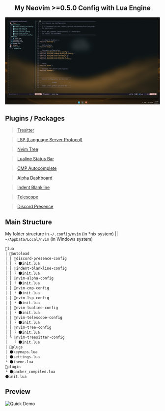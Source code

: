 <!-- Preview -->
<!-- Title -->
<h2 align="center">
My Neovim >=0.5.0 Config with Lua Engine
</h2>

<p align="center">
<img src="preview/preview.png" alt="preview">
</p>

<!-- Plugins -->
## Plugins / Packages
> [Tresitter](https://github.com/di4m0nds/nvim-lua/tree/master/lua/autoload/nvim-treesitter-config/init.lua)

> [LSP (Language Server Protocol)](https://github.com/di4m0nds/nvim-lua/tree/master/lua/autoload/nvim-lsp-config/init.lua)

> [Nvim Tree](https://github.com/di4m0nds/nvim-lua/tree/master/lua/autoload/nvim-tree-config/init.lua)

> [Lualine Status Bar](https://github.com/di4m0nds/nvim-lua/tree/master/lua/autoload/nvim-lualine-config/init.lua)

> [CMP Autocomplete](https://github.com/di4m0nds/nvim-lua/tree/master/lua/autoload/nvim-cmp-config/init.lua)

> [Alpha Dashboard](https://github.com/di4m0nds/nvim-lua/tree/master/lua/autoload/nvim-alpha-config/init.lua)

> [Indent Blankline](https://github.com/di4m0nds/nvim-lua/tree/master/lua/autoload/indent-blankline-config/init.lua)

> [Telescope](https://github.com/di4m0nds/nvim-lua/tree/master/lua/autoload/nvim-telescope-config/init.lua)

> [Discord Presence](https://github.com/di4m0nds/nvim-lua/tree/master/lua/autoload/discord-presence-config/init.lua)

<!-- Structure -->
## Main Structure
My folder structure in `~/.config/nvim` (in *nix system) || `~/AppData/Local/nvim` (in Windows system)
```text
📂lua
│ 📂autoload
│ │ 📂discord-presence-config
│ │ └ 🌑init.lua
│ │ 📂indent-blankline-config
│ │ └ 🌑init.lua
│ │ 📂nvim-alpha-config
│ │ └ 🌑init.lua
│ │ 📂nvim-cmp-config
│ │ └ 🌑init.lua
│ │ 📂nvim-lsp-config
│ │ └ 🌑init.lua
│ │ 📂nvim-lualine-config
│ │ └ 🌑init.lua
│ │ 📂nvim-telescope-config
│ │ └ 🌑init.lua
│ │ 📂nvim-tree-config
│ │ └ 🌑init.lua
│ └ 📂nvim-treesitter-config
│   └ 🌑init.lua
│ 📂plugs
│ 🌑keymaps.lua
│ 🌑settings.lua
└ 🌑theme.lua
📂plugin
└ 🌑packer_compiled.lua
🌑init.lua
```

<!-- Preview -->
## Preview
![Quick Demo](preview/demo-v2.gif)
